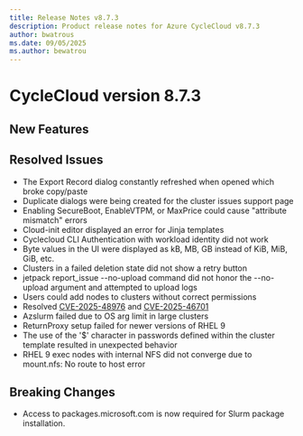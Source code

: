 ```yaml
---
title: Release Notes v8.7.3
description: Product release notes for Azure CycleCloud v8.7.3
author: bwatrous
ms.date: 09/05/2025
ms.author: bewatrou
---
```


# CycleCloud version 8.7.3

## New Features 

## Resolved Issues 


*   The Export Record dialog constantly refreshed when opened which broke copy/paste
*   Duplicate dialogs were being created for the cluster issues support page
*   Enabling SecureBoot, EnableVTPM, or MaxPrice could cause "attribute mismatch" errors
*   Cloud-init editor displayed an error for Jinja templates
*   Cyclecloud CLI Authentication with workload identity did not work
*   Byte values in the UI were displayed as kB, MB, GB instead of KiB, MiB, GiB, etc.
*   Clusters in a failed deletion state did not show a retry button
*   jetpack report_issue --no-upload command did not honor the --no-upload argument and attempted to upload logs
*   Users could add nodes to clusters without correct permissions
* Resolved [CVE-2025-48976](https://nvd.nist.gov/vuln/detail/CVE-2025-48976) and  [CVE-2025-46701](https://nvd.nist.gov/vuln/detail/CVE-2025-46701)
*   Azslurm failed due to OS arg limit in large clusters
*   ReturnProxy setup failed for newer versions of RHEL 9
*   The use of the '$' character in passwords defined within the cluster template resulted in unexpected behavior
*   RHEL 9 exec nodes with internal NFS did not converge due to mount.nfs: No route to host error

## Breaking Changes

* Access to packages.microsoft.com is now required for Slurm package installation.

